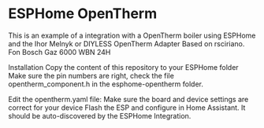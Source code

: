 # ESPHome OpenTherm

This is an example of a integration with a OpenTherm boiler using ESPHome and the Ihor Melnyk or DIYLESS OpenTherm Adapter
Based on rsciriano. Fon Bosch Gaz 6000 WBN 24H

Installation
Copy the content of this repository to your ESPHome folder
Make sure the pin numbers are right, check the file opentherm_component.h in the esphome-opentherm folder.

Edit the opentherm.yaml file:
Make sure the board and device settings are correct for your device
Flash the ESP and configure in Home Assistant. It should be auto-discovered by the ESPHome Integration.

